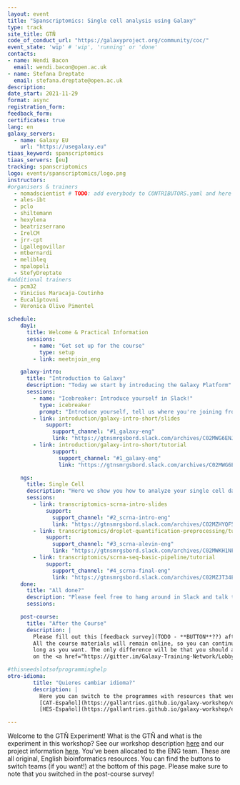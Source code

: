 ```yaml
---
layout: event
title: "Spanscriptomics: Single cell analysis using Galaxy"
type: track
site_title: GTÑ
code_of_conduct_url: "https://galaxyproject.org/community/coc/"
event_state: 'wip' # 'wip', 'running' or 'done'
contacts:
- name: Wendi Bacon
  email: wendi.bacon@open.ac.uk
- name: Stefana Dreptate
  email: stefana.dreptate@open.ac.uk
description:
date_start: 2021-11-29
format: async
registration_form:
feedback_form:
certificates: true
lang: en
galaxy_servers:
  - name: Galaxy EU
    url: "https://usegalaxy.eu"
tiaas_keyword: spanscriptomics
tiaas_servers: [eu]
tracking: spanscriptomics
logo: events/spanscriptomics/logo.png
instructors:
#organisers & trainers
  - nomadscientist # TODO: add everybody to CONTRIBUTORS.yaml and here
  - ales-ibt
  - pclo
  - shiltemann
  - hexylena
  - beatrizserrano
  - IrelCM
  - jrr-cpt
  - Lgallegovillar
  - mtbernardi
  - melibleq
  - npalopoli
  - StefyDreptate
#additional trainers
  - pcm32
  - Vinicius Maracaja-Coutinho
  - Eucaliptovni
  - Veronica Olivo Pimentel

schedule:
    day1:
      title: Welcome & Practical Information
      sessions:
        - name: "Get set up for the course"
          type: setup
        - link: meetnjoin_eng

    galaxy-intro:
      title: "Introduction to Galaxy"
      description: "Today we start by introducing the Galaxy Platform"
      sessions:
        - name: "Icebreaker: Introduce yourself in Slack!"
          type: icebreaker
          prompt: "Introduce yourself, tell us where you're joining from, and one thing about your surroundings (e.g. it's snowing outside, there's a squirrel on my porch, my cat is on my keyboard)"
        - link: introduction/galaxy-intro-short/slides
            support:
              support_channel: "#1_galaxy-eng"
              link: "https://gtnsmrgsbord.slack.com/archives/C02MWG6ENJH"
        - link: introduction/galaxy-intro-short/tutorial
              support:
                support_channel: "#1_galaxy-eng"
                link: "https://gtnsmrgsbord.slack.com/archives/C02MWG6ENJH"

    ngs:
      title: Single Cell
      description: "Here we show you how to analyze your single cell data using Galaxy."
      sessions:
        - link: transcriptomics-scrna-intro-slides
            support:
              support_channel: "#2_scrna-intro-eng"
              link: "https://gtnsmrgsbord.slack.com/archives/C02MZHYQF5G"
        - link: transcriptomics/droplet-quantification-preprocessing/tutorial
            support:
              support_channel: "#3_scrna-alevin-eng"
              link: "https://gtnsmrgsbord.slack.com/archives/C02MWKH1NFP"
        - link: transcriptomics/scrna-seq-basic-pipeline/tutorial
            support:
              support_channel: "#4_scrna-final-eng"
              link: "https://gtnsmrgsbord.slack.com/archives/C02MZJT34E7"
    done:
      title: "All done?"
      description: "Please feel free to hang around in Slack and talk to us and the rest of the Galaxy community! Thanks so much for joining and we hope you learned a ton!!"
      sessions:

    post-course:
      title: "After the Course"
      description: |
        Please fill out this [feedback survey](TODO - **BUTTON**??) after the workshop. This survey is crucial for the GTÑ study on the impact of translating bioinformatics materials.
        All the course materials will remain online, so you can continue working on them for as
        long as you want. The only difference will be that you should ask your questions
        on the <a href="https://gitter.im/Galaxy-Training-Network/Lobby">GTN Gitter channel</a>, instead of Slack.

#thisneedslotsofprogramminghelp
otro-idioma:
        title: "Quieres cambiar idioma?"
        description: |
          Here you can switch to the programmes with resources that were automatically translated (CAT-Español) or translated by humans (HES-Español). Please remember to note this in the post-course survey! This is valuable data!
          [CAT-Español](https://gallantries.github.io/galaxy-workshop/events/spanscriptomics/program-cat?utm_campaign=Spanscriptomics&utm_medium=pagebutton)
          [HES-Español](https://gallantries.github.io/galaxy-workshop/events/spanscriptomics/program-hes?utm_campaign=Spanscriptomics&utm_medium=pagebutton)

---
```


Welcome to the GTÑ Experiment! What is the GTÑ and what is the experiment in this workshop? See our workshop description [here](https://nomadscientist.github.io/galaxy-workshop/events/spanscriptomics/) and our project information [here](todo). You've been allocated to the ENG team. These are all original, English bioinformatics resources. You can find the buttons to switch teams (if you want!) at the bottom of this page. Please make sure to note that you switched in the post-course survey!
